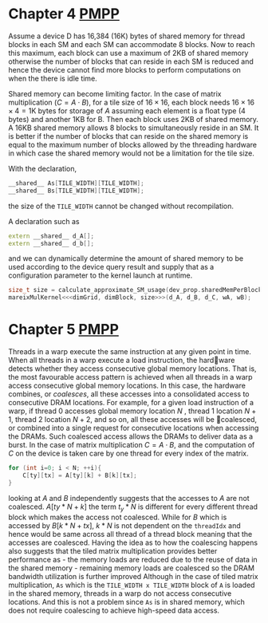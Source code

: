# Chapter 4 [PMPP](obsidian://open?vault=uni&file=100-days-of-cuda%2FPMPP-3rd-Edition.pdf)
Assume a device D has 16,384 (16K) bytes of shared memory for thread blocks in each SM and each SM can accommodate 8 blocks. Now to reach this maximum, each block can use a maximum of 2KB of shared memory otherwise the number of blocks that can reside in each SM is reduced and hence the device cannot find more blocks to perform computations on when the there is idle time. 

Shared memory can become limiting factor. In the case of matrix multiplication ($C =A \cdot B$), for a tile size of $16 \times 16$, each block needs $16 × 16 × 4=1$K bytes for storage of $A$ assuming each element is a float type (4 bytes) and another 1KB for B. Then each block uses 2KB of shared memory. A 16KB shared memory allows 8 blocks to simultaneously reside in an SM. It is better if the number of blocks that can reside on the shared memory is equal to the maximum number of blocks allowed by the threading hardware in which case the shared memory would not be a limitation for the tile size. 

With the declaration,
```cpp
__shared__ As[TILE_WIDTH][TILE_WIDTH];
__shared__ Bs[TILE_WIDTH][TILE_WIDTH];
```
the size of the `TILE_WIDTH` cannot be changed without recompilation.

A declaration such as 
```cpp
extern __shared__ d_A[];
extern __shared__ d_b[];
```
and we can dynamically determine the amount of shared memory to be used according to the device query result and supply that as a configuration parameter to the kernel launch at runtime. 
```cpp
size_t size = calculate_approximate_SM_usage(dev_prop.sharedMemPerBlock, ...);
mareixMulKernel<<<dimGrid, dimBlock, size>>>(d_A, d_B, d_C, wA, wB);
```


# Chapter 5 [PMPP](obsidian://open?vault=uni&file=100-days-of-cuda%2FPMPP-3rd-Edition.pdf)
Threads in a warp execute the same instruction at any given point in time. When all threads in a warp execute a load instruction, the hardware detects whether they access consecutive global memory locations. That is, the most favourable access pattern is achieved when all threads in a warp access consecutive global memory locations. In this case, the hardware combines, or *coalesces*, all these accesses into a consolidated access to consecutive DRAM locations. 
	For example, for a given load instruction of a warp, if thread $0$ accesses global memory location $N$ , thread $1$ location $N+1$, thread $2$ location $N+2$, and so on, all these accesses will be coalesced, or combined into a single request for consecutive locations when accessing the DRAMs. Such coalesced access allows the DRAMs to deliver data as a burst.
In the case of matrix multiplication $C = A \cdot B$, and the computation of $C$ on the device is taken care by one thread for every index of the matrix. 
```cpp
for (int i=0; i < N; ++i){
	C[ty][tx] = A[ty][k] + B[k][tx];
}
```
looking at $A$ and $B$ independently suggests that the accesses to $A$ are not coalesced. $A[ty*N+k]$ the term $t_y * N$ is different for every different thread block which makes the access not coalesced. While for $B$ which is accessed by $B[k*N+tx]$, $k*N$ is not dependent on the `threadIdx` and hence would be same across all thread of a thread block meaning that the accesses are coalesced. 
Having the idea as to how the coalescing happens also suggests that the tiled matrix multiplication provides better performance as 
	- the memory loads are reduced due to the reuse of data in the shared memory 
	- remaining memory loads are coalesced so the DRAM bandwidth utilization is further improved
Although in the case of tiled matrix multiplication, `As` which is the `TILE_WIDTH x TILE_WIDTH` block of `A` is loaded in the shared memory, threads in a warp do not access consecutive locations. And this is not a problem since `As` is in shared memory, which does not require coalescing to achieve high-speed data access. 

